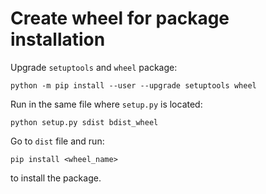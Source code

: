 # Create wheel for package installation

Upgrade `setuptools` and `wheel` package:
```
python -m pip install --user --upgrade setuptools wheel
```

Run in the same file where `setup.py` is located:
```
python setup.py sdist bdist_wheel
```

Go to `dist` file and run:
```
pip install <wheel_name>
```
to install the package.


